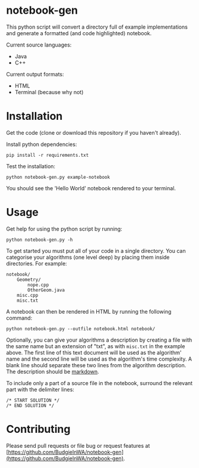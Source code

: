 notebook-gen
============

This python script will convert a directory full of example implementations and
generate a formatted (and code highlighted) notebook.

Current source languages:
- Java
- C++

Current output formats:
- HTML
- Terminal (because why not)


Installation
============

Get the code (clone or download this repository if you haven't already).

Install python dependencies:

	pip install -r requirements.txt

Test the installation:

	python notebook-gen.py example-notebook

You should see the 'Hello World' notebook rendered to your terminal.


Usage
=====

Get help for using the python script by running:

	python notebook-gen.py -h

To get started you must put all of your code in a single directory. You can
categorise your algorithms (one level deep) by placing them inside directories.
For example:

	notebook/
		Geometry/
			nope.cpp
			OtherGeom.java
		misc.cpp
		misc.txt

A notebook can then be rendered in HTML by running the following command:

	python notebook-gen.py --outfile notebook.html notebook/

Optionally, you can give your algorithms a description by creating a file with
the same name but an extension of "txt", as with `misc.txt` in the example
above. The first line of this text document will be used as the algorithm' name
and the second line will be used as the algorithm's time complexity. A blank
line should separate these two lines from the algorithm description. The description
should be [markdown](http://daringfireball.net/projects/markdown/syntax).

To include only a part of a source file in the notebook, surround the relevant
part with the delimiter lines:

	/* START SOLUTION */
	/* END SOLUTION */


Contributing
============

Please send pull requests or file bug or request features at [https://github.com/BudgieInWA/notebook-gen](https://github.com/BudgieInWA/notebook-gen).
